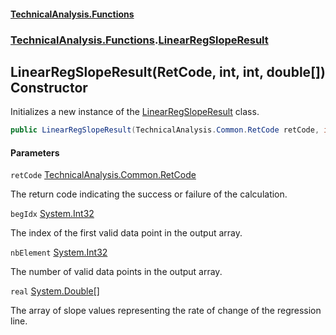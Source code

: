 #### [TechnicalAnalysis\.Functions](Atypical.TechnicalAnalysis.Functions.md 'Atypical\.TechnicalAnalysis\.Functions')
### [TechnicalAnalysis\.Functions](Atypical.TechnicalAnalysis.Functions.md#TechnicalAnalysis.Functions 'TechnicalAnalysis\.Functions').[LinearRegSlopeResult](LinearRegSlopeResult.md 'TechnicalAnalysis\.Functions\.LinearRegSlopeResult')

## LinearRegSlopeResult\(RetCode, int, int, double\[\]\) Constructor

Initializes a new instance of the [LinearRegSlopeResult](LinearRegSlopeResult.md 'TechnicalAnalysis\.Functions\.LinearRegSlopeResult') class\.

```csharp
public LinearRegSlopeResult(TechnicalAnalysis.Common.RetCode retCode, int begIdx, int nbElement, double[] real);
```
#### Parameters

<a name='TechnicalAnalysis.Functions.LinearRegSlopeResult.LinearRegSlopeResult(TechnicalAnalysis.Common.RetCode,int,int,double[]).retCode'></a>

`retCode` [TechnicalAnalysis\.Common\.RetCode](https://docs.microsoft.com/en-us/dotnet/api/TechnicalAnalysis.Common.RetCode 'TechnicalAnalysis\.Common\.RetCode')

The return code indicating the success or failure of the calculation\.

<a name='TechnicalAnalysis.Functions.LinearRegSlopeResult.LinearRegSlopeResult(TechnicalAnalysis.Common.RetCode,int,int,double[]).begIdx'></a>

`begIdx` [System\.Int32](https://docs.microsoft.com/en-us/dotnet/api/System.Int32 'System\.Int32')

The index of the first valid data point in the output array\.

<a name='TechnicalAnalysis.Functions.LinearRegSlopeResult.LinearRegSlopeResult(TechnicalAnalysis.Common.RetCode,int,int,double[]).nbElement'></a>

`nbElement` [System\.Int32](https://docs.microsoft.com/en-us/dotnet/api/System.Int32 'System\.Int32')

The number of valid data points in the output array\.

<a name='TechnicalAnalysis.Functions.LinearRegSlopeResult.LinearRegSlopeResult(TechnicalAnalysis.Common.RetCode,int,int,double[]).real'></a>

`real` [System\.Double](https://docs.microsoft.com/en-us/dotnet/api/System.Double 'System\.Double')[\[\]](https://docs.microsoft.com/en-us/dotnet/api/System.Array 'System\.Array')

The array of slope values representing the rate of change of the regression line\.